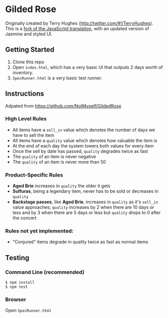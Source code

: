# Gilded Rose

Originally created by Terry Hughes (http://twitter.com/#!/TerryHughes). This is a [fork of the JavaScript translation](https://github.com/emilybache/GildedRose-Refactoring-Kata/tree/master/js), with an updated version of Jasmine and styled UI.

## Getting Started

1. Clone this repo
2. Open `index.html`, which has a very basic UI that outputs 2 days worth of inventory.
3. `SpecRunner.html` is a very basic test runner.

## Instructions

Adpated from https://github.com/NotMyself/GildedRose
### High Level Rules
- All items have a `sell_in` value which denotes the number of days we have to sell the item
- All items have a `quality` value which denotes how valuable the item is
- At the end of each day the system lowers both values for every item
- Once the sell by date has passed, `quality` degrades twice as fast
- The `quality` of an item is never negative
- The `quality` of an item is never more than 50

### Product-Specific Rules
- **Aged Brie** increases in `quality` the older it gets
- **Sulfuras**, being a legendary item, never has to be sold or decreases in `quality`
- **Backstage passes**, like **Aged Brie**, increases in `quality` as it's `sell_in` value approaches; `quality` increases by 2 when there are 10 days or less and by 3 when there are 5 days or less but `quality` drops to 0 after the concert

### Rules not yet implemented:
- "Conjured" items degrade in quality twice as fast as normal items

## Testing

### Command Line (recommended)

```
$ npm install
$ npm test
```

### Browser

Open `SpecRunner.html`
